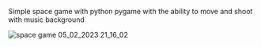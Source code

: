 Simple space game with python pygame with the ability to move and shoot with music background



![space game 05_02_2023 21_16_02](https://user-images.githubusercontent.com/123671958/216842723-9948fec1-8bd2-42a1-91bd-dd63791123a3.png)

